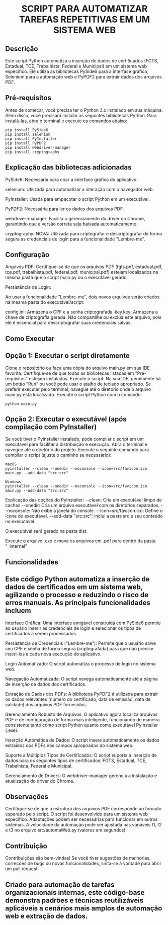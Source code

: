 <h1 align="center"> SCRIPT PARA AUTOMATIZAR TAREFAS REPETITIVAS EM UM SISTEMA WEB </h1>

## Descrição

Este script Python automatiza a inserção de dados de certificados (FGTS, Estadual, TCE, Trabalhista, Federal e Municipal) em um sistema web específico. Ele utiliza as bibliotecas PySide6 para a interface gráfica, Selenium para a automação web e PyPDF2 para extrair dados dos arquivos PDF.

## Pré-requisitos

Antes de começar, você precisa ter o Python 3.x instalado em sua máquina. Além disso, você precisará instalar as seguintes bibliotecas Python. Para instalá-las, abra o terminal e execute os comandos abaixo:

```
pip install PySide6
pip install selenium
pip install PyInstaller
pip install PyPDF2
pip install webdriver-manager
pip install cryptography
```

## Explicação das bibliotecas adicionadas

PySide6: Necessária para criar a interface gráfica do aplicativo.

selenium: Utilizada para automatizar a interação com o navegador web.

PyInstaller: Usada para empacotar o script Python em um executável.

PyPDF2: Necessária para ler os dados dos arquivos PDF.

webdriver-manager: Facilita o gerenciamento do driver do Chrome, garantindo que a versão correta seja baixada automaticamente.

cryptography: NOVA: Utilizada para criptografar e descriptografar de forma segura as credenciais de login para a funcionalidade "Lembre-me".

## Configuração

Arquivos PDF: Certifique-se de que os arquivos PDF (fgts.pdf, estadual.pdf, tce.pdf, trabalhista.pdf, federal.pdf, municipal.pdf) estejam localizados na mesma pasta que o script main.py ou o executável gerado.

Persistência de Login:

Ao usar a funcionalidade "Lembre-me", dois novos arquivos serão criados na mesma pasta do executável/script:

config.ini: Armazena o CPF e a senha criptografada.
key.key: Armazena a chave de criptografia gerada. Não compartilhe ou exclua este arquivo, pois ele é essencial para descriptografar suas credenciais salvas.

## Como Executar

## Opção 1: Executar o script diretamente

Clone o repositório ou faça uma cópia do arquivo main.py em sua IDE favorita.
Certifique-se de que todas as bibliotecas listadas em "Pré-requisitos" estejam instaladas.
Execute o script. Na sua IDE, geralmente há um botão "Run" ou você pode usar o atalho de teclado apropriado.
Se preferir executar pelo terminal, navegue até o diretório onde o arquivo main.py está localizado.
Execute o script Python com o comando:
	
```
python main.py
```
	
## Opção 2: Executar o executável (após compilação com PyInstaller)

Se você tiver o PyInstaller instalado, pode compilar o script em um executável para facilitar a distribuição e execução.
Abra o terminal e navegue até o diretório do projeto.
Execute o seguinte comando para compilar o script (ajuste o caminho se necessário):
```
macOS
pyinstaller --clean --onedir --noconsole --icon=src/favicon.ico main.py --add-data "src:src"

Windows
pyinstaller --clean --onedir --noconsole --icon=src/favicon.ico main.py --add-data "src;src"
```
Explicação das opções do PyInstaller:
--clean: Cria em executável limpo de caches
--onedir: Cria um arquivo executável com os diretórios separados.
--noconsole: Não exibe a janela do console.
--icon=src/favicon.ico: Define o ícone do executável.
--add-data "src:src": Inclui a pasta src e seu conteúdo no executável.

O executável será gerado na pasta dist.

Execute o arquivo .exe e mova os arquivos em .pdf para dentro da pasta "_internal"

## Funcionalidades

## Este código Python automatiza a inserção de dados de certificados em um sistema web, agilizando o processo e reduzindo o risco de erros manuais. As principais funcionalidades incluem

Interface Gráfica: Uma interface amigável construída com PySide6 permite ao usuário inserir as credenciais de login e selecionar os tipos de certificados a serem processados.

Persistência de Credenciais ("Lembre-me"): Permite que o usuário salve seu CPF e senha de forma segura (criptografada) para que não precise inseri-los a cada nova execução do aplicativo.

Login Automatizado: O script automatiza o processo de login no sistema web.

Navegação Automatizada: O script navega automaticamente até a página de inserção de dados dos certificados.

Extração de Dados dos PDFs: A biblioteca PyPDF2 é utilizada para extrair os dados relevantes (número do certificado, data de emissão, data de validade) dos arquivos PDF fornecidos.

Gerenciamento Robusto de Arquivos: O aplicativo agora localiza arquivos PDF e de configuração de forma mais inteligente, funcionando de maneira consistente tanto como script Python quanto como executável PyInstaller (.exe).

Inserção Automática de Dados: O script insere automaticamente os dados extraídos dos PDFs nos campos apropriados do sistema web.

Suporte a Múltiplos Tipos de Certificados: O script suporta a inserção de dados para os seguintes tipos de certificados: FGTS, Estadual, TCE, Trabalhista, Federal e Municipal.

Gerenciamento de Drivers: O webdriver-manager gerencia a instalação e atualização do driver do Chrome.


## Observações

Certifique-se de que a estrutura dos arquivos PDF corresponde ao formato esperado pelo script.
O script foi desenvolvido para um sistema web específico. Adaptações podem ser necessárias para funcionar em outros sistemas.
A velocidade da automação pode ser ajustada nas variáveis t1, t2 e t3 no arquivo src/automaWeb.py (valores em segundos).

## Contribuição

Contribuições são bem-vindas! Se você tiver sugestões de melhorias, correções de bugs ou novas funcionalidades, sinta-se à vontade para abrir um pull request.  

## Criado para automação de tarefas organizacionais internas, este código-base demonstra padrões e técnicas reutilizáveis aplicáveis a cenários mais amplos de automação web e extração de dados.
